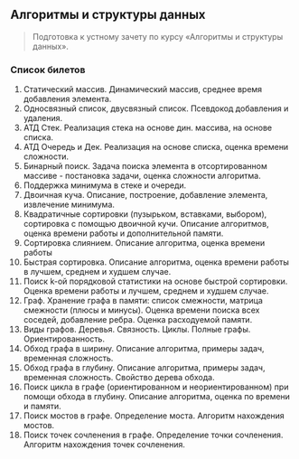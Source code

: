 ## Алгоритмы и структуры данных

> Подготовка к устному зачету по курсу «Алгоритмы и структуры данных».

### Список билетов
1. Статический массив. Динамический массив, среднее время добавления элемента.
2. Односвязный список, двусвязный список. Псевдокод добавления и удаления.
3. АТД Стек. Реализация стека на основе дин. массива, на основе списка.
4. АТД Очередь и Дек. Реализация на основе списка, оценка времени сложности.
5. Бинарный поиск. Задача поиска элемента в отсортированном массиве - постановка задачи, оценка сложности алгоритма.
6. Поддержка минимума в стеке и очереди.
7. Двоичная куча. Описание, построение, добавление элемента, извлечение минимума.
8. Квадратичные сортировки (пузырьком, вставками, выбором), сортировка с помощью двоичной кучи. Описание алгоритмов, оценка времени работы и дополнительной памяти.
9. Сортировка слиянием. Описание алгоритма, оценка времени работы
10. Быстрая сортировка. Описание алгоритма, оценка времени работы в лучшем, среднем и худшем случае.
11. Поиск k-ой порядковой статистики на основе быстрой сортировки. Оценка времени работы и лучшем, среднем и худшем случае.
12. Граф. Хранение графа в памяти: список смежности, матрица смежности (плюсы и минусы). Оценка времени поиска всех соседей, добавление ребра. Оценка расходуемой памяти.
13. Виды графов. Деревья. Связность. Циклы. Полные графы. Ориентированность.
14. Обход графа в ширину. Описание алгоритма, примеры задач, временная сложность.
15. Обход графа в глубину. Описание алгоритма, примеры задач, временная сложность. Свойство дерева обхода.
16. Поиск цикла в графе (ориентированном и неориентированном) при помощи обхода в глубину. Описание алгоритма, оценка по времени и памяти.
17. Поиск мостов в графе. Определение моста. Алгоритм нахождения мостов.
18. Поиск точек сочленения в графе. Определение точки сочленения. Алгоритм нахождения точек сочленения.
